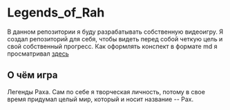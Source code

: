 # Legends_of_Rah
В данном репозитории я буду разрабатывать собственную видеоигру. Я создал репозиторий для себя, чтобы видеть перед собой четкую цель и свой собственный прогресс.
Как оформлять конспект в формате md я просматривал [здесь](https://gist.github.com/Jekins/2bf2d0638163f1294637)

## О чём игра 
Легенды Раха. Сам по себе я творческая личность, потому в свое время придумал целый мир, который и носит название -- Рах.


